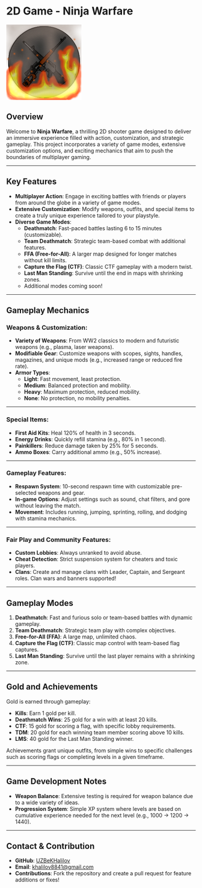 # **2D Game - Ninja Warfare**

![Game Banner](img/logo2.webp) 

## **Overview**

Welcome to **Ninja Warfare**, a thrilling 2D shooter game designed to deliver an immersive experience filled with action, customization, and strategic gameplay. This project incorporates a variety of game modes, extensive customization options, and exciting mechanics that aim to push the boundaries of multiplayer gaming.

---

## **Key Features**

- **Multiplayer Action**: Engage in exciting battles with friends or players from around the globe in a variety of game modes.
- **Extensive Customization**: Modify weapons, outfits, and special items to create a truly unique experience tailored to your playstyle.
- **Diverse Game Modes**:
  - **Deathmatch**: Fast-paced battles lasting 6 to 15 minutes (customizable).
  - **Team Deathmatch**: Strategic team-based combat with additional features.
  - **FFA (Free-for-All)**: A larger map designed for longer matches without kill limits.
  - **Capture the Flag (CTF)**: Classic CTF gameplay with a modern twist.
  - **Last Man Standing**: Survive until the end in maps with shrinking zones.
  - Additional modes coming soon!

---

## **Gameplay Mechanics**

### **Weapons & Customization**:
- **Variety of Weapons**: From WW2 classics to modern and futuristic weapons (e.g., plasma, laser weapons).
- **Modifiable Gear**: Customize weapons with scopes, sights, handles, magazines, and unique mods (e.g., increased range or reduced fire rate).
- **Armor Types**: 
  - **Light**: Fast movement, least protection.
  - **Medium**: Balanced protection and mobility.
  - **Heavy**: Maximum protection, reduced mobility.
  - **None**: No protection, no mobility penalties.

---

### **Special Items**:
- **First Aid Kits**: Heal 120% of health in 3 seconds.
- **Energy Drinks**: Quickly refill stamina (e.g., 80% in 1 second).
- **Painkillers**: Reduce damage taken by 25% for 5 seconds.
- **Ammo Boxes**: Carry additional ammo (e.g., 50% increase).

---

### **Gameplay Features**:

- **Respawn System**: 10-second respawn time with customizable pre-selected weapons and gear.
- **In-game Options**: Adjust settings such as sound, chat filters, and gore without leaving the match.
- **Movement**: Includes running, jumping, sprinting, rolling, and dodging with stamina mechanics.

---

### **Fair Play and Community Features**:

- **Custom Lobbies**: Always unranked to avoid abuse.
- **Cheat Detection**: Strict suspension system for cheaters and toxic players.
- **Clans**: Create and manage clans with Leader, Captain, and Sergeant roles. Clan wars and banners supported!

---

## **Gameplay Modes**

1. **Deathmatch**: Fast and furious solo or team-based battles with dynamic gameplay.
2. **Team Deathmatch**: Strategic team play with complex objectives.
3. **Free-for-All (FFA)**: A large map, unlimited chaos.
4. **Capture the Flag (CTF)**: Classic map control with team-based flag captures.
5. **Last Man Standing**: Survive until the last player remains with a shrinking zone.

---

## **Gold and Achievements**

Gold is earned through gameplay:
- **Kills**: Earn 1 gold per kill.
- **Deathmatch Wins**: 25 gold for a win with at least 20 kills.
- **CTF**: 15 gold for scoring a flag, with specific lobby requirements.
- **TDM**: 20 gold for each winning team member scoring above 10 kills.
- **LMS**: 40 gold for the Last Man Standing winner.

Achievements grant unique outfits, from simple wins to specific challenges such as scoring flags or completing levels in a given timeframe.

---

## **Game Development Notes**

- **Weapon Balance**: Extensive testing is required for weapon balance due to a wide variety of ideas.
- **Progression System**: Simple XP system where levels are based on cumulative experience needed for the next level (e.g., 1000 -> 1200 -> 1440).

---

## **Contact & Contribution**

- **GitHub**: [UZBeKHalilov](https://github.com/UZBeKHalilov)
- **Email**: khalilov8841@gmail.com
- **Contributions**: Fork the repository and create a pull request for feature additions or fixes!
